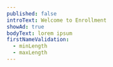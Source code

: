 ```yaml
---
published: false
introText: Welcome to Enrollment
showAd: true
bodyText: lorem ipsum
firstNameValidation: 
  - minLength
  - maxLength
---
```


